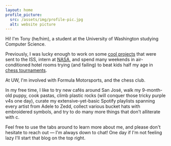 ```yaml
---
layout: home
profile_picture:
  src: /assets/img/profile-pic.jpg
  alt: website picture
---
```


<p>
  Hi! I'm Tony (he/him), a student at the University of Washington studying Computer Science.
</p>

<p>
  Previously, I was lucky enough to work on some <a href = "https://github.com/tyzhou05/website/blob/master/ASGSR%202021.pdf">cool projects</a> that were sent to the ISS, intern at <a href = "https://nasa.gov/ames"> NASA</a>, and spend many weekends in air-conditioned hotel rooms trying (and failing) to beat kids half my age in <a href = "https://www.uschess.org/msa/MbrDtlMain.php?16147444"> chess tournaments</a>.
</p>

<p>
  At UW, I'm involved with Formula Motorsports, and the chess club. 
</p>

<p>
  In my free time, I like to try new cafés around San José, walk my 9-month-old puppy, cook pastas, climb plastic rocks (will conquer those tricky purple v4s one day), curate my extensive-yet-basic Spotify playlists spanning every artist from Adele to Zedd, collect various bucket hats with embroidered symbols, and try to do many more things that don't alliterate with c. 
</p>

<p>
  Feel free to use the tabs around to learn more about me, and please don't hesitate to reach out — I'm always down to chat! One day if I'm not feeling lazy I'll start that blog on the top right.
</p>
